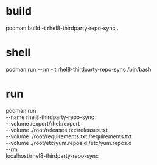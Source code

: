 # build
podman build -t rhel8-thirdparty-repo-sync .

# shell
podman run --rm -it rhel8-thirdparty-repo-sync /bin/bash

# run
podman run \
--name rhel8-thirdparty-repo-sync \
--volume /export/rhel:/export \
--volume ./root/releases.txt:/releases.txt \
--volume ./root/requirements.txt:/requirements.txt \
--volume ./root/etc/yum.repos.d:/etc/yum.repos.d \
--rm \
localhost/rhel8-thirdparty-repo-sync

